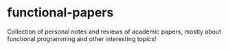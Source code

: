 # functional-papers

Collection of personal notes and reviews of academic papers, mostly about functional programming and other interesting topics!